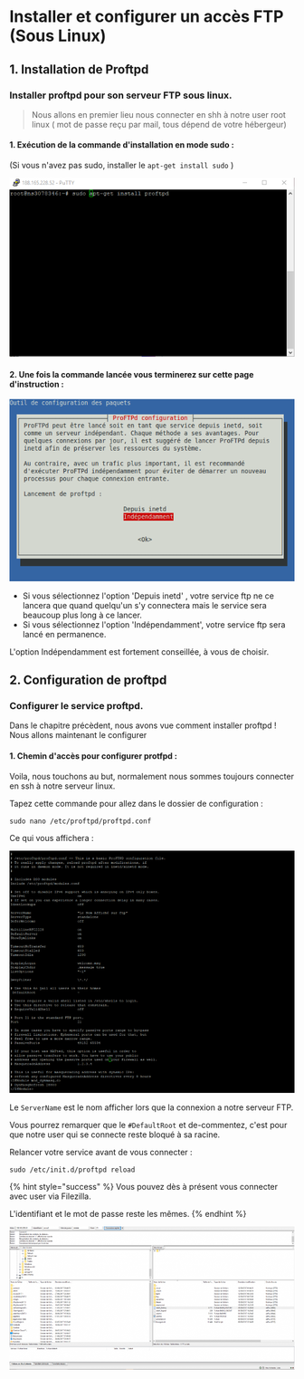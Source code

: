 # Installer et configurer un accès FTP \(Sous Linux\)

## 1. Installation de Proftpd <a id="bkmrk-page-title"></a>

### **Installer proftpd pour son serveur FTP sous linux.**

> Nous allons en premier lieu nous connecter en shh à notre user root  linux \( mot de passe reçu par mail, tous dépend de votre hébergeur\)

#### **1. Exécution de la commande d'installation en mode sudo :**

\(Si vous n'avez pas sudo, installer le `apt-get install sudo` \)

![Terminal SSH - Putty](../.gitbook/assets/c7oz0v5ao51xacyt-sudoinstall.png)

#### **2. Une fois la commande lancée vous terminerez sur cette page d'instruction :**

![Terminal SSH -Putty](../.gitbook/assets/0spsyqwtf5floueq-config.png)

* Si vous sélectionnez l'option 'Depuis inetd' , votre service ftp ne ce lancera que quand quelqu'un s'y connectera mais le service sera beaucoup plus long à ce lancer.
* Si vous sélectionnez l'option 'Indépendamment', votre service ftp sera lancé en permanence.

L'option Indépendamment est fortement conseillée, à vous de choisir.



## 2. Configuration de proftpd <a id="bkmrk-page-title"></a>

### **Configurer le service proftpd.**

Dans le chapitre précèdent, nous avons vue comment installer proftpd ! Nous allons maintenant le configurer

#### **1. Chemin d'accès pour configurer protfpd :**

Voila, nous touchons au but, normalement nous sommes toujours connecter en ssh à notre serveur linux.

Tapez cette commande pour allez dans le dossier de configuration :

```text
sudo nano /etc/proftpd/proftpd.conf
```

Ce qui vous affichera : 

![Terminal SSH - Putty](../.gitbook/assets/qjsvnsd4ibfd1gf2-3d2b0e3354151d1c357217645ddcd8ae.png)

Le `ServerName` est le nom afficher lors que la connexion a notre serveur FTP.

Vous pourrez remarquer que le `#DefaultRoot` et de-commentez, c'est pour que notre user qui se connecte reste bloqué à sa racine.

Relancer votre service avant de vous connecter :

```text
sudo /etc/init.d/proftpd reload
```



{% hint style="success" %}
Vous pouvez dès à présent vous connecter avec user via Filezilla.

L'identifiant et le mot de passe reste les mêmes.
{% endhint %}



![FileZilla - FTP](../.gitbook/assets/zl0bmluankrejwzv-sucees.png)



